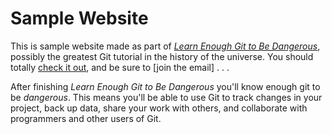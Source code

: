 # Sample Website

This is sample website made as part of [*Learn Enough Git to Be Dangerous*](http://learnenough.com/git-tutorial), possibly the greatest Git tutorial in the history of the universe.  You should totally [check it out](http://learnenough.com/git-tutorial), and be sure to [join the email] . . .

After finishing *Learn Enough Git to Be Dangerous* you'll know enough git to be *dangerous*.  This means you'll be able to use Git to track changes in your project, back up data, share your work with others, and collaborate with programmers and other users of Git.

